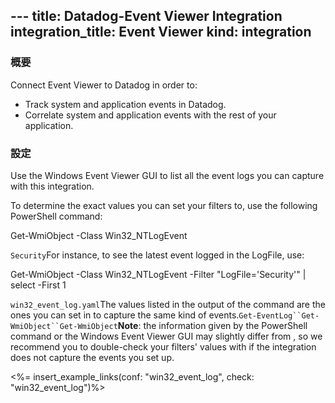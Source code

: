 --- title: Datadog-Event Viewer Integration integration_title: Event Viewer
kind: integration
---

### 概要

Connect Event Viewer to Datadog in order to:

* Track system and application events in Datadog.
* Correlate system and application events with the rest of your application.


### 設定


Use the Windows Event Viewer GUI to list all the event logs you can capture with this integration.

To determine the exact values you can set your filters to, use the following PowerShell command:

Get-WmiObject -Class Win32_NTLogEvent

`Security`For instance, to see the latest event logged in the  LogFile, use:

Get-WmiObject -Class Win32_NTLogEvent -Filter "LogFile='Security'" | select -First 1

`win32_event_log.yaml`The values listed in the output of the command are the ones you can set in  to capture the same kind of events.`Get-EventLog``Get-WmiObject``Get-WmiObject`**Note**: the information given by the  PowerShell command or the Windows Event Viewer GUI may slightly differ from , so we recommend you to double-check your filters' values with  if the integration does not capture the events you set up.

<%= insert_example_links(conf: "win32_event_log", check: "win32_event_log")%>

